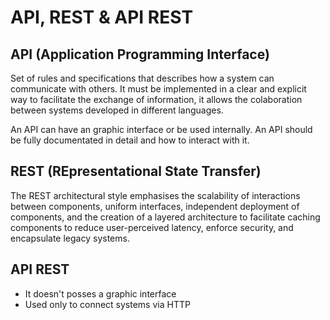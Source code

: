 # API, REST & API REST

## API (Application Programming Interface)

Set of rules and specifications that describes how a system can communicate with others. It must be implemented in a clear and explicit way to facilitate the exchange of information, it allows the colaboration between systems developed in different languages.

An API can have an graphic interface or be used internally.
An API should be fully documentated in detail and how to interact with it.

## REST (REpresentational State Transfer)

The REST architectural style emphasises the scalability of interactions between components, uniform interfaces, independent deployment of components, and the creation of a layered architecture to facilitate caching components to reduce user-perceived latency, enforce security, and encapsulate legacy systems.

## API REST

 - It doesn't posses a graphic interface
 - Used only to connect systems via HTTP
